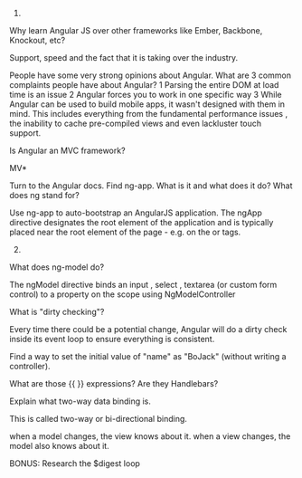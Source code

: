 1)

Why learn Angular JS over other frameworks like Ember, Backbone, Knockout, etc?

Support, speed and the fact that it is taking over the industry.


People have some very strong opinions about Angular.
What are 3 common complaints people have about Angular?
 1 Parsing the entire DOM at load time is an issue
 2 Angular forces you to work in one specific way
 3 While Angular can be used to build mobile apps, it wasn't designed with them in mind. This includes everything from the fundamental performance issues , the inability to cache pre-compiled views and even lackluster touch support.


Is Angular an MVC framework?

MV*


Turn to the Angular docs. Find ng-app. What is it and what does it do? What does ng stand for?

Use ng-app to auto-bootstrap an AngularJS application. The ngApp directive designates the root element of the application and is typically placed near the root element of the page - e.g. on the <body> or <html> tags.

2)

What does ng-model do?

The ngModel directive binds an input , select , textarea (or custom form control) to a property on the scope using NgModelController

What is "dirty checking"?

Every time there could be a potential change, Angular will do a dirty check inside its event loop to ensure everything is consistent.

Find a way to set the initial value of "name" as "BoJack" (without writing a controller).

What are those {{ }} expressions? Are they Handlebars?

Explain what two-way data binding is.

This is called two-way or bi-directional binding.

when a model changes, the view knows about it.
when a view changes, the model also knows about it.

BONUS: Research the $digest loop
